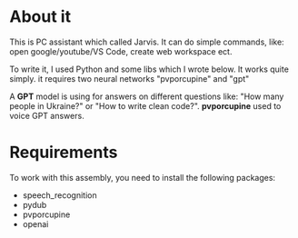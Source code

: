# About it
This is PC assistant which called Jarvis. It can do simple commands, like: open google/youtube/VS Code, create web workspace ect. 

To write it, I used Python and some libs which I wrote below. 
It works quite simply. it requires two neural networks "pvporcupine" and "gpt"

A __GPT__ model is using for answers on different questions like: "How many people in Ukraine?" or "How to write clean code?".
__pvporcupine__ used to voice GPT answers.

# Requirements
To work with this assembly, you need to install the following packages:                                                                                                                                        
  * speech_recognition                                                                                                                                                                                           
  * pydub
  * pvporcupine                                                                                                                                                                                                  
  * openai                                                                                                                                                                                                        
